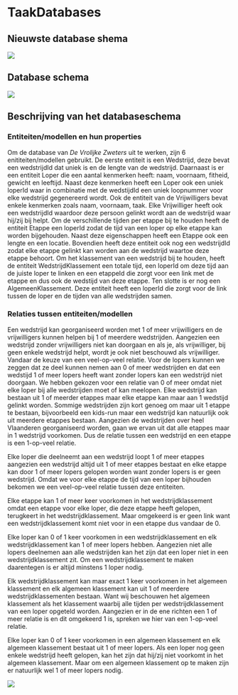 # TaakDatabases

## Nieuwste database shema

[![](https://mermaid.ink/img/pako:eNqNVNtu2zAM_RWDj0MSxMnQ1Mawh6F9y4ZhHTZgEFBwFusolSVDluN1Qf59jC-JlXZF7QdLh4eHF1HeQ2YlQQqZxqq6UZg7LISRylHmlTXRp-_CtLbo1mNZUrQXJuJnbU0eRdRi90p2oDI-ijSZ3FMH3HmnjjxtM_SKwUOo9o2qWntE_5LsyRjqe7WVI6G1LcmF7tra8ktdFORGbg_KbygQyqlR2caPtL6SqywXHaiVHXhK4re1mpCXKAtlwjqpQKUH5wz1DXo6BmIf54l3dRE65GTkkOaAGcQL1o7dn6MNcvYNm8bt-OHUtlFaq_yyK7uR5VTMoMVtfhyp_CRZsWUrB4m2Yc2AXrqfcxtVLZ9XS8rI9TAKJ1llqmzDsjvmVDnpi9Qqj86vRwMkzHBOAmIB0Yfp9CMv57PZO9518_A6J2iSMOdqXyJ3kypML_xfxnmWhQkDDLzQaxTV9HfrbeLdCxPgAed5k3x721MSwBNekICUlxLdowDuF_Ow9vbuyWSQelfTBOqSz4b6yw7pA-qK0RINpHv4A-k0Xs2S47Ncxe8XyWqxmsATpMvZIpnHy2WczK-TZHF9dXWYwF9rWSKeAEnlrfvc_02On1byV2vvQ3SBb1tmDx7-ARqSegY?type=png)](https://mermaid.live/edit#pako:eNqNVNtu2zAM_RWDj0MSxMnQ1Mawh6F9y4ZhHTZgEFBwFusolSVDluN1Qf59jC-JlXZF7QdLh4eHF1HeQ2YlQQqZxqq6UZg7LISRylHmlTXRp-_CtLbo1mNZUrQXJuJnbU0eRdRi90p2oDI-ijSZ3FMH3HmnjjxtM_SKwUOo9o2qWntE_5LsyRjqe7WVI6G1LcmF7tra8ktdFORGbg_KbygQyqlR2caPtL6SqywXHaiVHXhK4re1mpCXKAtlwjqpQKUH5wz1DXo6BmIf54l3dRE65GTkkOaAGcQL1o7dn6MNcvYNm8bt-OHUtlFaq_yyK7uR5VTMoMVtfhyp_CRZsWUrB4m2Yc2AXrqfcxtVLZ9XS8rI9TAKJ1llqmzDsjvmVDnpi9Qqj86vRwMkzHBOAmIB0Yfp9CMv57PZO9518_A6J2iSMOdqXyJ3kypML_xfxnmWhQkDDLzQaxTV9HfrbeLdCxPgAed5k3x721MSwBNekICUlxLdowDuF_Ow9vbuyWSQelfTBOqSz4b6yw7pA-qK0RINpHv4A-k0Xs2S47Ncxe8XyWqxmsATpMvZIpnHy2WczK-TZHF9dXWYwF9rWSKeAEnlrfvc_02On1byV2vvQ3SBb1tmDx7-ARqSegY)

## Database schema

[![](https://mermaid.ink/img/pako:eNqdVG1ro0AQ_isyH0sqJmo1SymEa-BCXz60oYFDKItOzN7pruiaXE_y37u6zcXa1CbdL47PzDPvuxWEIkIgECa0KK4ZjXOaBtxQZ4FRIXP2OzICGAZgXJ6fX9WiaZ6pv6mkWYbaUss9Zje1c0yRS024FRnmJ9j3p_KkNBuWJCzG_HmzM9XMtu5kcpPmHtyTdi6UuDid0tho86brGqg0Up-k_p9FxJjdz9uoyHiZpph3FJzSlBj3T5OHHz8nD3t8LURe64xDyiWTK2TdGDFuWLiS3ciIS6mqacHbD_nvi25V8h87UE23xncuu3vQ8vlVn7Chfu768MSPSnrdoh4XoDqC_O0ZSkr_dPF3mSxOqo7xIlwpzZrxuIgx6eojKkuV5PVkPp3P7qbt_eCxxP5RVr0D6k-ss3sHQ-p9CKlk-ElLdgcGoO5QSlmknr0mrQDUXUgxAKLECJe0TGQAAd8qU1pK8fjCQyAyL3EAZabagG8PJZAlTQqFZpQDqeAvkJHnmM7YsXxvOPRt1_btAbwAubBN1x-P7OFoZLmea3vbAfwTQnmwTN_1LsaO43iWY7muN27c_WqUOiZGTIr87u2hrj_bV4ENraE?type=png)](https://mermaid.live/edit#pako:eNqdVG1ro0AQ_isyH0sqJmo1SymEa-BCXz60oYFDKItOzN7pruiaXE_y37u6zcXa1CbdL47PzDPvuxWEIkIgECa0KK4ZjXOaBtxQZ4FRIXP2OzICGAZgXJ6fX9WiaZ6pv6mkWYbaUss9Zje1c0yRS024FRnmJ9j3p_KkNBuWJCzG_HmzM9XMtu5kcpPmHtyTdi6UuDid0tho86brGqg0Up-k_p9FxJjdz9uoyHiZpph3FJzSlBj3T5OHHz8nD3t8LURe64xDyiWTK2TdGDFuWLiS3ciIS6mqacHbD_nvi25V8h87UE23xncuu3vQ8vlVn7Chfu768MSPSnrdoh4XoDqC_O0ZSkr_dPF3mSxOqo7xIlwpzZrxuIgx6eojKkuV5PVkPp3P7qbt_eCxxP5RVr0D6k-ss3sHQ-p9CKlk-ElLdgcGoO5QSlmknr0mrQDUXUgxAKLECJe0TGQAAd8qU1pK8fjCQyAyL3EAZabagG8PJZAlTQqFZpQDqeAvkJHnmM7YsXxvOPRt1_btAbwAubBN1x-P7OFoZLmea3vbAfwTQnmwTN_1LsaO43iWY7muN27c_WqUOiZGTIr87u2hrj_bV4ENraE)

## Beschrijving van het databaseschema

### Entiteiten/modellen en hun properties

Om de database van *De Vrolijke Zweters* uit te werken, zijn 6 enititeiten/modellen gebruikt. De eerste entiteit is een Wedstrijd, deze bevat een wedstrijdId dat uniek is en de lengte van de wedstrijd. Daarnaast is er een entiteit Loper die een aantal kenmerken heeft: naam, voornaam, fitheid, gewicht en leeftijd. Naast deze kenmerken heeft een Loper ook een uniek loperId waar in combinatie met de wedstijdId een uniek loopnummer voor elke wedstrijd gegenereerd wordt. Ook de entiteit van de Vrijwilligers bevat enkele kenmerken zoals naam, voornaam, taak. Elke Vrijwilliger heeft ook een wedstrijdId waardoor deze persoon gelinkt wordt aan de wedstrijd waar hij/zij bij helpt. Om de verschillende tijden per etappe bij te houden heeft de entiteit Etappe een loperId zodat de tijd van een loper op elke etappe kan worden bijgehouden. Naast deze eigenschappen heeft een Etappe ook een lengte en een locatie. Bovendien heeft deze entiteit ook nog een wedstrijdId zodat elke etappe gelinkt kan worden aan de wedstrijd waartoe deze etappe behoort. Om het klassement van een wedstrijd bij te houden, heeft de entiteit WedstrijdKlassement een totale tijd, een loperId om deze tijd aan de juiste loper te linken en een etappeId die zorgt voor een link met de etappe en dus ook de wedstijd van deze etappe. Ten slotte is er nog een AlgemeenKlassement. Deze entiteit heeft een loperId die zorgt voor de link tussen de loper en de tijden van alle wedstrijden samen.

### Relaties tussen entiteiten/modellen

Een wedstrijd kan georganiseerd worden met 1 of meer vrijwilligers en de vrijwilligers kunnen helpen bij 1 of meerdere wedstrijden. Aangezien een wedstrijd zonder vrijwilligers niet kan doorgaan en als je, als vrijwilliger, bij geen enkele wedstrijd helpt, wordt je ook niet beschouwd als vrijwilliger. Vandaar de keuze van een veel-op-veel relatie. Voor de lopers kunnen we zeggen dat ze deel kunnen nemen aan 0 of meer wedstrijden en dat een wedstijd 1 of meer lopers heeft want zonder lopers kan een wedstrijd niet doorgaan. We hebben gekozen voor een relatie van 0 of meer omdat niet elke loper bij alle wedstrijden moet of kan meelopen. Elke wedstrijd kan bestaan uit 1 of meerder etappes maar elke etappe kan maar aan 1 wedstijd gelinkt worden. Sommige wedstrijden zijn kort genoeg om maar uit 1 etappe te bestaan, bijvoorbeeld een kids-run maar een wedstrijd kan natuurlijk ook uit meerdere etappes bestaan. Aangezien de wedstrijden over heel Vlaanderen georganiseerd worden, gaan we ervan uit dat alle etappes maar in 1 wedstrijd voorkomen. Dus de relatie tussen een wedstrijd en een etappe is een 1-op-veel relatie.

Elke loper die deelneemt aan een wedstrijd loopt 1 of meer etappes aangezien een wedstrijd altijd uit 1 of meer etappes bestaat en elke etappe kan door 1 of meer lopers gelopen worden want zonder lopers is er geen wedstrijd. Omdat we voor elke etappe de tijd van een loper bijhouden bekomen we een veel-op-veel relatie tussen deze entiteiten.

Elke etappe kan 1 of meer keer voorkomen in het wedstrijdklassement omdat een etappe voor elke loper, die deze etappe heeft gelopen, terugkeert in het wedstrijdklassement. Maar omgekeerd is er geen link want een wedstrijdklassement komt niet voor in een etappe dus vandaar de 0.

Elke loper kan 0 of 1 keer voorkomen in een wedstrijdklassement en elk wedstrijdklassement kan 1 of meer lopers hebben. Aangezien niet alle lopers deelnemen aan alle wedstrijden kan het zijn dat een loper niet in een wedstrijdklassement zit. Om een wedstrijdklassement te maken daarentegen is er altijd minstens 1 loper nodig.

Elk wedstrijdklassement kan maar exact 1 keer voorkomen in het algemeen klassement en elk algemeen klassement kan uit 1 of meerdere wedstrijdklassementen bestaan. Want wij beschouwen het algemeen klassement als het klassement waarbij alle tijden per wedstrijdklassement van een loper opgeteld worden. Aangezien er in de ene richten een 1 of meer relatie is en dit omgekeerd 1 is, spreken we hier van een 1-op-veel relatie.

Elke loper kan 0 of 1 keer voorkomen in een algemeen klassement en elk algemeen klassement bestaat uit 1 of meer lopers. Als een loper nog geen enkele wedstrijd heeft gelopen, kan het zijn dat hij/zij niet voorkomt in het algemeen klassement. Maar om een algemeen klassement op te maken zijn er natuurlijk wel 1 of meer lopers nodig.

[![](https://mermaid.ink/img/pako:eNqNVO9v0zAQ_Vei-wSoi5rmd4SQJoag0kBooCGhSJOJr6khsSPHaRlV_3ecpGtTk6XkS-J77949ny_eQSYoQgJZQer6hpFckjLlln6-Ia2VZD-plcLctp0UrNdXV2_0yrHtV3p1r8EtKwqWo3w4svvkceyU-6RkyPTJn1HWQvC-bsueIr9TpKpwVHngaciVWDeFIkSNJt2KatSHc-bjwDIt_NMjo2LP73rdS-z6SPtUfbUltZafvp7CRUszgyum1siMYI5blq3VKbgfljts5nJBTkhp3V_fvf1wffdi4fsvT9BGCDkB58gpyiPonEE_dK7CG6KaY_qIS6NfA7eqnZ_LncFOYBg90x_Oz-VWbAZsE9P2fk1s5Dh7gyrbp5ipteR1ttbAhvG8fo-FAdeKSHUrMqIYnpfsdsw4fRb8v37vpvo36bxAnis0z2XEzLOn8DDWqanGj3rZwwxKlCVhVF9mnVIK-h8pMYVEf1JcET1SKaS8pZJGiS-PPINEyQZn0FSU6OHsrz9IVqSodbQiHJId_IbE8RZ2GMSLyPEjLwjd2J3BIyRuaAfzMA4iz9WAG7r-fgZ_hNASczsKnCiII8-LnLkfR53c9w7rayJlSsiPh-u3fe3_AqEKo10?type=png)](https://mermaid.live/edit#pako:eNqNVO9v0zAQ_Vei-wSoi5rmd4SQJoag0kBooCGhSJOJr6khsSPHaRlV_3ecpGtTk6XkS-J77949ny_eQSYoQgJZQer6hpFckjLlln6-Ia2VZD-plcLctp0UrNdXV2_0yrHtV3p1r8EtKwqWo3w4svvkceyU-6RkyPTJn1HWQvC-bsueIr9TpKpwVHngaciVWDeFIkSNJt2KatSHc-bjwDIt_NMjo2LP73rdS-z6SPtUfbUltZafvp7CRUszgyum1siMYI5blq3VKbgfljts5nJBTkhp3V_fvf1wffdi4fsvT9BGCDkB58gpyiPonEE_dK7CG6KaY_qIS6NfA7eqnZ_LncFOYBg90x_Oz-VWbAZsE9P2fk1s5Dh7gyrbp5ipteR1ttbAhvG8fo-FAdeKSHUrMqIYnpfsdsw4fRb8v37vpvo36bxAnis0z2XEzLOn8DDWqanGj3rZwwxKlCVhVF9mnVIK-h8pMYVEf1JcET1SKaS8pZJGiS-PPINEyQZn0FSU6OHsrz9IVqSodbQiHJId_IbE8RZ2GMSLyPEjLwjd2J3BIyRuaAfzMA4iz9WAG7r-fgZ_hNASczsKnCiII8-LnLkfR53c9w7rayJlSsiPh-u3fe3_AqEKo10)
